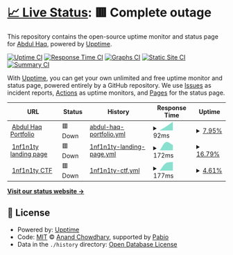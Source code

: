 # [📈 Live Status](https://skabdulhaq.github.io/uptime-monitor): <!--live status--> **🟥 Complete outage**

This repository contains the open-source uptime monitor and status page for [Abdul Haq](https://skabdulhaq.github.io/uptime-monitor), powered by [Upptime](https://github.com/upptime/upptime).

[![Uptime CI](https://github.com/skabdulhaq/uptime-monitor/workflows/Uptime%20CI/badge.svg)](https://github.com/skabdulhaq/uptime-monitor/actions?query=workflow%3A%22Uptime+CI%22)
[![Response Time CI](https://github.com/skabdulhaq/uptime-monitor/workflows/Response%20Time%20CI/badge.svg)](https://github.com/skabdulhaq/uptime-monitor/actions?query=workflow%3A%22Response+Time+CI%22)
[![Graphs CI](https://github.com/skabdulhaq/uptime-monitor/workflows/Graphs%20CI/badge.svg)](https://github.com/skabdulhaq/uptime-monitor/actions?query=workflow%3A%22Graphs+CI%22)
[![Static Site CI](https://github.com/skabdulhaq/uptime-monitor/workflows/Static%20Site%20CI/badge.svg)](https://github.com/skabdulhaq/uptime-monitor/actions?query=workflow%3A%22Static+Site+CI%22)
[![Summary CI](https://github.com/skabdulhaq/uptime-monitor/workflows/Summary%20CI/badge.svg)](https://github.com/skabdulhaq/uptime-monitor/actions?query=workflow%3A%22Summary+CI%22)

With [Upptime](https://upptime.js.org), you can get your own unlimited and free uptime monitor and status page, powered entirely by a GitHub repository. We use [Issues](https://github.com/skabdulhaq/uptime-monitor/issues) as incident reports, [Actions](https://github.com/skabdulhaq/uptime-monitor/actions) as uptime monitors, and [Pages](https://skabdulhaq.github.io/uptime-monitor) for the status page.

<!--start: status pages-->
<!-- This summary is generated by Upptime (https://github.com/upptime/upptime) -->
<!-- Do not edit this manually, your changes will be overwritten -->
<!-- prettier-ignore -->
| URL | Status | History | Response Time | Uptime |
| --- | ------ | ------- | ------------- | ------ |
| <img alt="" src="https://icons.duckduckgo.com/ip3/abdulhaq.me.ico" height="13"> [Abdul Haq Portfolio](https://abdulhaq.me/) | 🟥 Down | [abdul-haq-portfolio.yml](https://github.com/skabdulhaq/uptime-monitor/commits/HEAD/history/abdul-haq-portfolio.yml) | <details><summary><img alt="Response time graph" src="./graphs/abdul-haq-portfolio/response-time-week.png" height="20"> 92ms</summary><br><a href="https://skabdulhaq.github.io/uptime-monitor/history/abdul-haq-portfolio"><img alt="Response time 92" src="https://img.shields.io/endpoint?url=https%3A%2F%2Fraw.githubusercontent.com%2Fskabdulhaq%2Fuptime-monitor%2FHEAD%2Fapi%2Fabdul-haq-portfolio%2Fresponse-time.json"></a><br><a href="https://skabdulhaq.github.io/uptime-monitor/history/abdul-haq-portfolio"><img alt="24-hour response time 92" src="https://img.shields.io/endpoint?url=https%3A%2F%2Fraw.githubusercontent.com%2Fskabdulhaq%2Fuptime-monitor%2FHEAD%2Fapi%2Fabdul-haq-portfolio%2Fresponse-time-day.json"></a><br><a href="https://skabdulhaq.github.io/uptime-monitor/history/abdul-haq-portfolio"><img alt="7-day response time 92" src="https://img.shields.io/endpoint?url=https%3A%2F%2Fraw.githubusercontent.com%2Fskabdulhaq%2Fuptime-monitor%2FHEAD%2Fapi%2Fabdul-haq-portfolio%2Fresponse-time-week.json"></a><br><a href="https://skabdulhaq.github.io/uptime-monitor/history/abdul-haq-portfolio"><img alt="30-day response time 92" src="https://img.shields.io/endpoint?url=https%3A%2F%2Fraw.githubusercontent.com%2Fskabdulhaq%2Fuptime-monitor%2FHEAD%2Fapi%2Fabdul-haq-portfolio%2Fresponse-time-month.json"></a><br><a href="https://skabdulhaq.github.io/uptime-monitor/history/abdul-haq-portfolio"><img alt="1-year response time 92" src="https://img.shields.io/endpoint?url=https%3A%2F%2Fraw.githubusercontent.com%2Fskabdulhaq%2Fuptime-monitor%2FHEAD%2Fapi%2Fabdul-haq-portfolio%2Fresponse-time-year.json"></a></details> | <details><summary><a href="https://skabdulhaq.github.io/uptime-monitor/history/abdul-haq-portfolio">7.95%</a></summary><a href="https://skabdulhaq.github.io/uptime-monitor/history/abdul-haq-portfolio"><img alt="All-time uptime 7.95%" src="https://img.shields.io/endpoint?url=https%3A%2F%2Fraw.githubusercontent.com%2Fskabdulhaq%2Fuptime-monitor%2FHEAD%2Fapi%2Fabdul-haq-portfolio%2Fuptime.json"></a><br><a href="https://skabdulhaq.github.io/uptime-monitor/history/abdul-haq-portfolio"><img alt="24-hour uptime 7.95%" src="https://img.shields.io/endpoint?url=https%3A%2F%2Fraw.githubusercontent.com%2Fskabdulhaq%2Fuptime-monitor%2FHEAD%2Fapi%2Fabdul-haq-portfolio%2Fuptime-day.json"></a><br><a href="https://skabdulhaq.github.io/uptime-monitor/history/abdul-haq-portfolio"><img alt="7-day uptime 7.95%" src="https://img.shields.io/endpoint?url=https%3A%2F%2Fraw.githubusercontent.com%2Fskabdulhaq%2Fuptime-monitor%2FHEAD%2Fapi%2Fabdul-haq-portfolio%2Fuptime-week.json"></a><br><a href="https://skabdulhaq.github.io/uptime-monitor/history/abdul-haq-portfolio"><img alt="30-day uptime 7.95%" src="https://img.shields.io/endpoint?url=https%3A%2F%2Fraw.githubusercontent.com%2Fskabdulhaq%2Fuptime-monitor%2FHEAD%2Fapi%2Fabdul-haq-portfolio%2Fuptime-month.json"></a><br><a href="https://skabdulhaq.github.io/uptime-monitor/history/abdul-haq-portfolio"><img alt="1-year uptime 7.95%" src="https://img.shields.io/endpoint?url=https%3A%2F%2Fraw.githubusercontent.com%2Fskabdulhaq%2Fuptime-monitor%2FHEAD%2Fapi%2Fabdul-haq-portfolio%2Fuptime-year.json"></a></details>
| <img alt="" src="https://icons.duckduckgo.com/ip3/1nf1n1ty.team.ico" height="13"> [1nf1n1ty landing page](https://1nf1n1ty.team/) | 🟥 Down | [1nf1n1ty-landing-page.yml](https://github.com/skabdulhaq/uptime-monitor/commits/HEAD/history/1nf1n1ty-landing-page.yml) | <details><summary><img alt="Response time graph" src="./graphs/1nf1n1ty-landing-page/response-time-week.png" height="20"> 172ms</summary><br><a href="https://skabdulhaq.github.io/uptime-monitor/history/1nf1n1ty-landing-page"><img alt="Response time 172" src="https://img.shields.io/endpoint?url=https%3A%2F%2Fraw.githubusercontent.com%2Fskabdulhaq%2Fuptime-monitor%2FHEAD%2Fapi%2F1nf1n1ty-landing-page%2Fresponse-time.json"></a><br><a href="https://skabdulhaq.github.io/uptime-monitor/history/1nf1n1ty-landing-page"><img alt="24-hour response time 172" src="https://img.shields.io/endpoint?url=https%3A%2F%2Fraw.githubusercontent.com%2Fskabdulhaq%2Fuptime-monitor%2FHEAD%2Fapi%2F1nf1n1ty-landing-page%2Fresponse-time-day.json"></a><br><a href="https://skabdulhaq.github.io/uptime-monitor/history/1nf1n1ty-landing-page"><img alt="7-day response time 172" src="https://img.shields.io/endpoint?url=https%3A%2F%2Fraw.githubusercontent.com%2Fskabdulhaq%2Fuptime-monitor%2FHEAD%2Fapi%2F1nf1n1ty-landing-page%2Fresponse-time-week.json"></a><br><a href="https://skabdulhaq.github.io/uptime-monitor/history/1nf1n1ty-landing-page"><img alt="30-day response time 172" src="https://img.shields.io/endpoint?url=https%3A%2F%2Fraw.githubusercontent.com%2Fskabdulhaq%2Fuptime-monitor%2FHEAD%2Fapi%2F1nf1n1ty-landing-page%2Fresponse-time-month.json"></a><br><a href="https://skabdulhaq.github.io/uptime-monitor/history/1nf1n1ty-landing-page"><img alt="1-year response time 172" src="https://img.shields.io/endpoint?url=https%3A%2F%2Fraw.githubusercontent.com%2Fskabdulhaq%2Fuptime-monitor%2FHEAD%2Fapi%2F1nf1n1ty-landing-page%2Fresponse-time-year.json"></a></details> | <details><summary><a href="https://skabdulhaq.github.io/uptime-monitor/history/1nf1n1ty-landing-page">16.79%</a></summary><a href="https://skabdulhaq.github.io/uptime-monitor/history/1nf1n1ty-landing-page"><img alt="All-time uptime 16.79%" src="https://img.shields.io/endpoint?url=https%3A%2F%2Fraw.githubusercontent.com%2Fskabdulhaq%2Fuptime-monitor%2FHEAD%2Fapi%2F1nf1n1ty-landing-page%2Fuptime.json"></a><br><a href="https://skabdulhaq.github.io/uptime-monitor/history/1nf1n1ty-landing-page"><img alt="24-hour uptime 16.79%" src="https://img.shields.io/endpoint?url=https%3A%2F%2Fraw.githubusercontent.com%2Fskabdulhaq%2Fuptime-monitor%2FHEAD%2Fapi%2F1nf1n1ty-landing-page%2Fuptime-day.json"></a><br><a href="https://skabdulhaq.github.io/uptime-monitor/history/1nf1n1ty-landing-page"><img alt="7-day uptime 16.79%" src="https://img.shields.io/endpoint?url=https%3A%2F%2Fraw.githubusercontent.com%2Fskabdulhaq%2Fuptime-monitor%2FHEAD%2Fapi%2F1nf1n1ty-landing-page%2Fuptime-week.json"></a><br><a href="https://skabdulhaq.github.io/uptime-monitor/history/1nf1n1ty-landing-page"><img alt="30-day uptime 16.79%" src="https://img.shields.io/endpoint?url=https%3A%2F%2Fraw.githubusercontent.com%2Fskabdulhaq%2Fuptime-monitor%2FHEAD%2Fapi%2F1nf1n1ty-landing-page%2Fuptime-month.json"></a><br><a href="https://skabdulhaq.github.io/uptime-monitor/history/1nf1n1ty-landing-page"><img alt="1-year uptime 16.79%" src="https://img.shields.io/endpoint?url=https%3A%2F%2Fraw.githubusercontent.com%2Fskabdulhaq%2Fuptime-monitor%2FHEAD%2Fapi%2F1nf1n1ty-landing-page%2Fuptime-year.json"></a></details>
| <img alt="" src="https://icons.duckduckgo.com/ip3/ctf.1nf1n1ty.team.ico" height="13"> [1nf1n1ty CTF](https://ctf.1nf1n1ty.team/) | 🟥 Down | [1nf1n1ty-ctf.yml](https://github.com/skabdulhaq/uptime-monitor/commits/HEAD/history/1nf1n1ty-ctf.yml) | <details><summary><img alt="Response time graph" src="./graphs/1nf1n1ty-ctf/response-time-week.png" height="20"> 177ms</summary><br><a href="https://skabdulhaq.github.io/uptime-monitor/history/1nf1n1ty-ctf"><img alt="Response time 177" src="https://img.shields.io/endpoint?url=https%3A%2F%2Fraw.githubusercontent.com%2Fskabdulhaq%2Fuptime-monitor%2FHEAD%2Fapi%2F1nf1n1ty-ctf%2Fresponse-time.json"></a><br><a href="https://skabdulhaq.github.io/uptime-monitor/history/1nf1n1ty-ctf"><img alt="24-hour response time 177" src="https://img.shields.io/endpoint?url=https%3A%2F%2Fraw.githubusercontent.com%2Fskabdulhaq%2Fuptime-monitor%2FHEAD%2Fapi%2F1nf1n1ty-ctf%2Fresponse-time-day.json"></a><br><a href="https://skabdulhaq.github.io/uptime-monitor/history/1nf1n1ty-ctf"><img alt="7-day response time 177" src="https://img.shields.io/endpoint?url=https%3A%2F%2Fraw.githubusercontent.com%2Fskabdulhaq%2Fuptime-monitor%2FHEAD%2Fapi%2F1nf1n1ty-ctf%2Fresponse-time-week.json"></a><br><a href="https://skabdulhaq.github.io/uptime-monitor/history/1nf1n1ty-ctf"><img alt="30-day response time 177" src="https://img.shields.io/endpoint?url=https%3A%2F%2Fraw.githubusercontent.com%2Fskabdulhaq%2Fuptime-monitor%2FHEAD%2Fapi%2F1nf1n1ty-ctf%2Fresponse-time-month.json"></a><br><a href="https://skabdulhaq.github.io/uptime-monitor/history/1nf1n1ty-ctf"><img alt="1-year response time 177" src="https://img.shields.io/endpoint?url=https%3A%2F%2Fraw.githubusercontent.com%2Fskabdulhaq%2Fuptime-monitor%2FHEAD%2Fapi%2F1nf1n1ty-ctf%2Fresponse-time-year.json"></a></details> | <details><summary><a href="https://skabdulhaq.github.io/uptime-monitor/history/1nf1n1ty-ctf">4.61%</a></summary><a href="https://skabdulhaq.github.io/uptime-monitor/history/1nf1n1ty-ctf"><img alt="All-time uptime 4.61%" src="https://img.shields.io/endpoint?url=https%3A%2F%2Fraw.githubusercontent.com%2Fskabdulhaq%2Fuptime-monitor%2FHEAD%2Fapi%2F1nf1n1ty-ctf%2Fuptime.json"></a><br><a href="https://skabdulhaq.github.io/uptime-monitor/history/1nf1n1ty-ctf"><img alt="24-hour uptime 4.61%" src="https://img.shields.io/endpoint?url=https%3A%2F%2Fraw.githubusercontent.com%2Fskabdulhaq%2Fuptime-monitor%2FHEAD%2Fapi%2F1nf1n1ty-ctf%2Fuptime-day.json"></a><br><a href="https://skabdulhaq.github.io/uptime-monitor/history/1nf1n1ty-ctf"><img alt="7-day uptime 4.61%" src="https://img.shields.io/endpoint?url=https%3A%2F%2Fraw.githubusercontent.com%2Fskabdulhaq%2Fuptime-monitor%2FHEAD%2Fapi%2F1nf1n1ty-ctf%2Fuptime-week.json"></a><br><a href="https://skabdulhaq.github.io/uptime-monitor/history/1nf1n1ty-ctf"><img alt="30-day uptime 4.61%" src="https://img.shields.io/endpoint?url=https%3A%2F%2Fraw.githubusercontent.com%2Fskabdulhaq%2Fuptime-monitor%2FHEAD%2Fapi%2F1nf1n1ty-ctf%2Fuptime-month.json"></a><br><a href="https://skabdulhaq.github.io/uptime-monitor/history/1nf1n1ty-ctf"><img alt="1-year uptime 4.61%" src="https://img.shields.io/endpoint?url=https%3A%2F%2Fraw.githubusercontent.com%2Fskabdulhaq%2Fuptime-monitor%2FHEAD%2Fapi%2F1nf1n1ty-ctf%2Fuptime-year.json"></a></details>

<!--end: status pages-->

[**Visit our status website →**](https://skabdulhaq.github.io/uptime-monitor)

## 📄 License

- Powered by: [Upptime](https://github.com/upptime/upptime)
- Code: [MIT](./LICENSE) © [Anand Chowdhary](https://anandchowdhary.com), supported by [Pabio](https://pabio.com)
- Data in the `./history` directory: [Open Database License](https://opendatacommons.org/licenses/odbl/1-0/)
